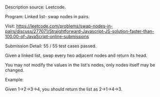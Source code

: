 Description source: Leetcode.

Program: Linked list- swap nodes in pairs.

Visit: https://leetcode.com/problems/swap-nodes-in-pairs/discuss/277071/Straightforward-Javascript-JS-solution-faster-than-100.00-of-JavaScript-online-submissions

Submission Detail: 55 / 55 test cases passed.

Given a linked list, swap every two adjacent nodes and return its head.

You may not modify the values in the list's nodes, only nodes itself may be changed.

Example:

Given 1->2->3->4, you should return the list as 2->1->4->3.
